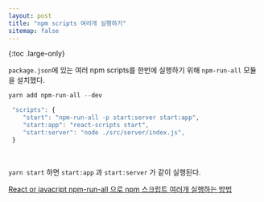 ```yaml
---
layout: post
title: "npm scripts 여러개 실행하기"
sitemap: false
---
```


{:toc .large-only}

`package.json`에 있는 여러 npm scripts를 한번에 실행하기 위해 `npm-run-all` 모듈을 설치했다.

```js
yarn add npm-run-all --dev
```

```js
 "scripts": {
    "start": "npm-run-all -p start:server start:app",
    "start:app": "react-scripts start",
    "start:server": "node ./src/server/index.js",
 }
```

<br/>

`yarn start` 하면 `start:app` 과 `start:server` 가 같이 실행된다.
<br/>

[React or javacript npm-run-all 으로 npm 스크립트 여러개 실행하는 방법](https://xxxxersuy.com/2)
